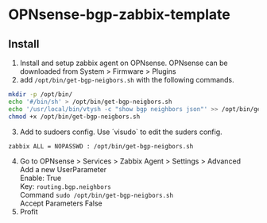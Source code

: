 # OPNsense-bgp-zabbix-template

## Install
1. Install and setup zabbix agent on OPNsense. OPNsense can be downloaded from System > Firmware > Plugins
2. add `/opt/bin/get-bgp-neigbors.sh` with the following commands.
```sh
mkdir -p /opt/bin/ 
echo '#/bin/sh' > /opt/bin/get-bgp-neigbors.sh
echo '/usr/local/bin/vtysh -c "show bgp neighbors json"' >> /opt/bin/get-bgp-neigbors.sh
chmod +x /opt/bin/get-bgp-neigbors.sh
```
3. Add to sudoers config. Use ´visudo` to edit the suders config.
```
zabbix ALL = NOPASSWD : /opt/bin/get-bgp-neigbors.sh
```
4. Go to OPNsense > Services > Zabbix Agent > Settings > Advanced  
   Add a new UserParameter  
   Enable: True  
   Key: `routing.bgp.neighbors`  
   Command `sudo /opt/bin/get-bgp-neigbors.sh`  
   Accept Parameters False
5. Profit
